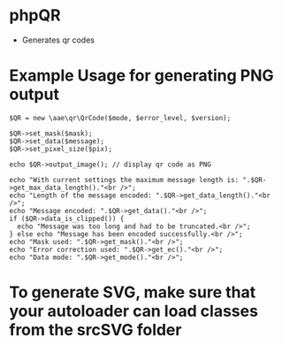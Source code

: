 # phpQR

- Generates qr codes

# Example Usage for generating PNG output

    $QR = new \aae\qr\QrCode($mode, $error_level, $version);

    $QR->set_mask($mask);
    $QR->set_data($message);
    $QR->set_pixel_size($pix);

    echo $QR->output_image(); // display qr code as PNG

    echo "With current settings the maximum message length is: ".$QR->get_max_data_length()."<br />";
    echo "Length of the message encoded: ".$QR->get_data_length()."<br />";
    echo "Message encoded: ".$QR->get_data()."<br />";
    if ($QR->data_is_clipped()) {
      echo "Message was too long and had to be truncated.<br />";
    } else echo "Message has been encoded successfully.<br />";
    echo "Mask used: ".$QR->get_mask()."<br />";
    echo "Error correction used: ".$QR->get_ec()."<br />";
    echo "Data mode: ".$QR->get_mode()."<br />";

# To generate SVG, make sure that your autoloader can load classes from the srcSVG folder